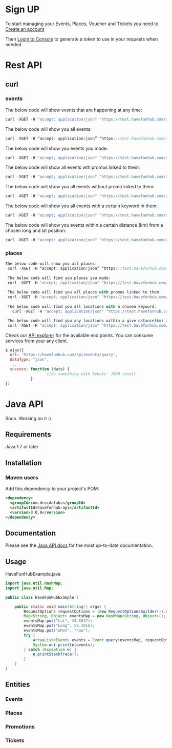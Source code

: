 # Sign UP

To start managing your Events, Places, Voucher and Tickets you need to [Create an account](https://havefunhub.com/tickets.html ) 

Then [Login to Console](https://organiser.havefunhub.com) to generate a token to use in your requests when needed.

# Rest API

## curl
### events

The below code will show events that are happening at any time:

```javascript
curl -XGET -H "accept: application/json" "https://test.havefunhub.com/api/events/query?when=any"
```

The below code will show you all events:
```javascript
curl -XGET -H “accept: application/json” “https://test.havefunhub.com/api/events/query”
```
The below code will show you events you made:
```javascript
curl -XGET -H "accept; application/json" "https://test.havefunhub.com/api/events/query?user=your_username"
```
The below code will show all events wth promos linked to them:
```javascript
curl -XGET -H "accept; application/json" "https://test.havefunhub.com/api/users/query?hasPromo=true"
```
The below code will show you all events without promo linked to them:
```javascript
curl -XGET -H "accept; application/json" "https://test.havefunhub.com/api/users/query?hasPromo=false"
```
The below code will show you all events with a certain keyword in them:
```javascript
curl -XGET -H "accept; application/json" "https://test.havefunhub.com/api/events/query?q= YOUR KEYWORD HERE"
```
The below code will show you events within a certain distance (km) from a chosen long and lat position:
```javascript
curl -XGET -H "accept: application/json" "https://test.havefunhub.com/api/events/query?Lat=1&Long=1&Dist=100"
```

### places

```javascript
The below code will show you all places:
 curl -XGET -H “accept: application/json” “https://test.havefunhub.com/api/places/query”
 
 The below code will find you places you made:
 curl -XGET -H "accept; application/json" "https://test.havefunhub.com/api/places/query?user=Your_user_name_here"
 
 The below code will find you all places with promos linked to them:
 curl -XGET -H "accept; application/json" "https://test.havefunhub.com/api/places/query?hasPromo=true"
 
 The below code will find you all locations with a chosen keyword:
   curl -XGET -H "accept; application/json" "https://test.havefunhub.com/api/places/query?q= YOUR KEYWORD HERE"

 The below code will find you any locations within a give dstance(km) around a point of long and lat:
 curl -XGET -H "accept: application/json" "https://test.havefunhub.com/api/places/query?Lat=1&Long=1&Dist=1000"

```


Check our [API explorer](https://havefunhub.com/api-doc) for the available end points. You can consume services from your any client.
```javascript
$.ajax({
  url: 'https://havefunhub.com/api/events/query',
  dataType: "json",
  ...
  success: function (data) {
                  //do something with Events' JSON result
           }
})
```
# Java API

Soon. Working on it :) 

## Requirements

Java 1.7 or later

## Installation

### Maven users

Add this dependency to your project's POM:

```xml
<dependency>
  <groupId>com.druidalabs</groupId>
  <artifactId>havefunhub-api</artifactId>
  <version>3.0.0</version>
</dependency>
```
## Documentation

Please see the [Java API docs](http://druidalabs.com) for the most up-to-date documentation.

## Usage

HaveFunHubExample.java

```java
import java.util.HashMap;
import java.util.Map;

public class HaveFunHubExample {

    public static void main(String[] args) {
        RequestOptions requestOptions = (new RequestOptionsBuilder()).setApiKey("YOUR-SECRET-KEY").build();
        Map<String, Object> eventsMap = new HashMap<String, Object>();
        eventsMap.put("Lat", 34.6037); 
        eventsMap.put("Long", 58.3816);
        eventsMap.put("when", "now");
        try {
            ArrayList<Event> events = Event.query(eventsMap, requestOptions);
            System.out.println(events);
        } catch (Exception e) {
            e.printStackTrace();
        }
    }
}
```

## Entities
### Events
### Places
### Promotions
### Tickets
